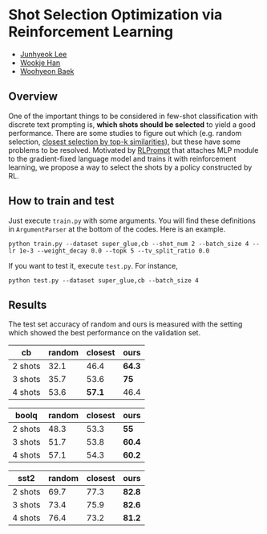 # Shot Selection Optimization via Reinforcement Learning

- [Junhyeok Lee](https://github.com/MountGuy)
- [Wookje Han](https://github.com/wookjeHan)
- [Woohyeon Baek](https://github.com/baneling100)

## Overview
One of the important things to be considered in few-shot classification with discrete text prompting is, **which shots should be selected** to yield a good performance. There are some studies to figure out which (e.g. random selection, [closest selection by top-k similarities](https://arxiv.org/abs/2101.06804)), but these have some problems to be resolved. Motivated by [RLPrompt](https://arxiv.org/abs/2205.12548) that attaches MLP module to the gradient-fixed language model and trains it with reinforcement learning, we propose a way to select the shots by a policy constructed by RL.

## How to train and test
Just execute `train.py` with some arguments. You will find these definitions in `ArgumentParser` at the bottom of the codes. Here is an example.
```
python train.py --dataset super_glue,cb --shot_num 2 --batch_size 4 --lr 1e-3 --weight_decay 0.0 --topk 5 --tv_split_ratio 0.0
```
If you want to test it, execute `test.py`. For instance,
```
python test.py --dataset super_glue,cb --batch_size 4
```

## Results
The test set accuracy of random and ours is measured with the setting which showed the best performance on the validation set.

| cb      | random | closest  | ours     |
|---------|--------|----------|----------|
| 2 shots | 32.1   | 46.4     | **64.3** |
| 3 shots | 35.7   | 53.6     | **75**   |
| 4 shots | 53.6   | **57.1** | 46.4     |

| boolq   | random | closest | ours     |
|---------|--------|---------|----------|
| 2 shots | 48.3   | 53.3    | **55**   |
| 3 shots | 51.7   | 53.8    | **60.4** |
| 4 shots | 57.1   | 54.3    | **60.2** |

| sst2    | random | closest | ours     |
|---------|--------|---------|----------|
| 2 shots | 69.7   | 77.3    | **82.8** |
| 3 shots | 73.4   | 75.9    | **82.6** |
| 4 shots | 76.4   | 73.2    | **81.2** |
